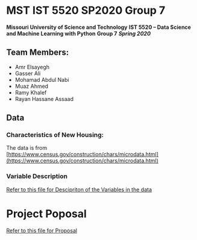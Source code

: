 # MST IST 5520 SP2020 Group 7

**Missouri University of Science and Technology**
**IST  5520 – Data Science and Machine Learning with Python**
**Group 7**
***Spring  2020***

## Team Members:

 - Amr Elsayegh
 - Gasser Ali
 - Mohamad Abdul Nabi
 - Muaz Ahmed
 - Ramy Khalef
 - Rayan Hassane Assaad

## Data

### Characteristics of New Housing:

The data is from [https://www.census.gov/construction/chars/microdata.html](https://www.census.gov/construction/chars/microdata.html)

### Variable Description

<a href="https://github.com/gassergalalali/MST-IST-5520-SP2020-Group-7/blob/master/Data%20Description.ipynb">Refer to this file for Descipriton of the Variables in the data</a>

# Project Poposal

<a href="https://github.com/gassergalalali/MST-IST-5520-SP2020-Group-7/blob/master/Project%20Proposal.ipynb">Refer to this file for Proposal</a>
